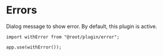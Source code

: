 # Errors

Dialog message to show error. By default, this plugin is active.

```tsx
import withError from "@root/plugin/error";

app.use(withError());
```